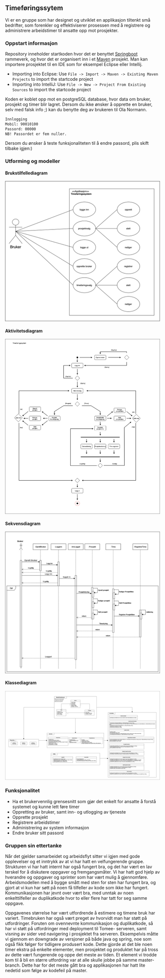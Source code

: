 ## Timeføringssytem

Vi er en gruppe som har designet og utviklet en applikasjon tiltenkt små bedrifter, som forenkler og effektiviserer prosessen med å registrere og administrere arbeidstimer til ansatte opp mot prosjekter.

### Oppstart informasjon

Repository inneholder startkoden hvor det er benyttet [Springboot](https://spring.io/projects/spring-boot) rammeverk, og hvor det er organisert inn i et [Maven](https://maven.apache.org/) prosjekt. Man kan importere prosjektet til en IDE som for eksempel Eclipse eller Intellij.

- Importing into Eclipse: Use `File -> Import -> Maven -> Existing Maven Projects` to import the startcode project
- Importing into IntelliJ: Use `File -> New -> Project From Existing Sources` to import the startcode project

Koden er koblet opp mot en postgreSQL database, hvor data om bruker, prosjekt og timer blir lagret. Dersom du ikke ønsker å opprette en bruker, selv med falsk info ;) kan du benytte deg av brukeren til Ola Normann.

 ```
Innlogging
Mobil: 90010100
Passord: 00000
NB! Passordet er fem nuller.
 ```
Dersom du ønsker å teste funksjonaliteten til å endre passord, plis skift tilbake igjen:)

### Utforming og modeller

#### Brukstilfellediagram
![](assets/BrukstilfellemodellV7(Rudi).jpg)

#### Aktivitetsdiagram
![](assets/AktivitetsdiagramV4.jpg)

#### Sekvensdiagram
![](assets/SekvensdiagramV4.2.jpg)

#### Klassediagram
![](assets/Klassediagram4.4.jpg)


### Funksjonalitet

- Ha et brukervennlig grensesnitt som gjør det enkelt for ansatte å forstå systemet og kunne
lett føre timer
- Oppretting av bruker, samt inn- og utlogging av tjeneste
- Opprette prosjekt
- Registrere arbeidstimer
- Administrering av system informasjon
- Endre bruker sitt passord

### Gruppen sin ettertanke
Når det gjelder samarbeidet og arbeidsflyt sitter vi igjen med gode opplevelser og et inntrykk
av at vi har hatt en velfungerende gruppe. Strukturen vi har hatt internt har også fungert bra,
og det har vært en lav terskel for å diskutere oppgaver og fremgangsmåter. Vi har hatt god
hjelp av hverandre og oppgaver og sprinter som har vært mulig å gjennomføre.
Arbeidsmodellen med å bygge smått med sten for sten har fungert bra, og gjort at vi kun har
søtt på noen få tilfeller av kode som ikke har fungert. Kommunikasjonen har jevnt over vært
bra, med unntak av noen enkelttilfeller av duplikatkode hvor to eller flere har tatt for seg
samme oppgave.

Oppgavenes størrelse har vært utfordrende å estimere og timene bruk har variert. Timebruken
har også vært preget av hvorvidt man har støtt på utfordringer. Foruten om ovennevnte
kommunikasjon og duplikatkode, så har vi støtt på utfordringer med deployment til Tomee-
serveren, samt visning av sider ved navigering i prosjektet fra serveren. Eksempelvis måtte vi
gjennom en downgrade av versjoner på både java og spring, noe som også fikk følger for
tidligere produsert kode. Dette gjorde at det ble noen timer ekstra på enkelte elementer, men
prosjektet og produktet har på tross av dette vært fungerende og oppe det meste av tiden. Et
element vi trodde kom til å bli en større utfordring var at alle skulle jobbe på samme master-
branch. Dette har for det meste gått bra og applikasjonen har hatt lite nedetid som følge av
kodefeil på master.

  
